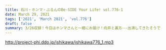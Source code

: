 ```yaml
---
title: 石川・ホンマ・ぶるんのBe-SIDE Your Life! vol.776-1
date: March 29, 2021
tags: ['2021', 'March 2021', 'vol.776']
draft: false
summary: 3/26収録！今日はホンマさんと一緒にお届け！向井と裏方･･･出演してきたそうですよ！
---
```


http://project-phi.ddo.jp/ishikawa/ishikawa776_1.mp3

